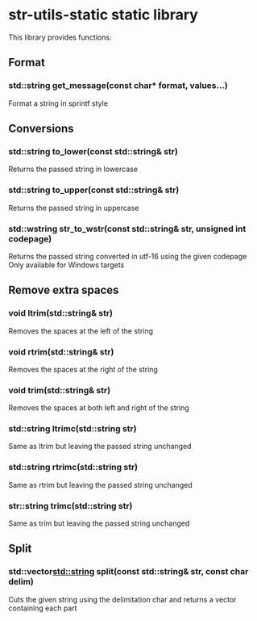 # str-utils-static static library

This library provides functions:

## Format

### std::string get_message(const char* format, values...)
Format a string in sprintf style

## Conversions

### std::string to_lower(const std::string& str)
Returns the passed string in lowercase

### std::string to_upper(const std::string& str)
Returns the passed string in uppercase

### std::wstring str_to_wstr(const std::string& str, unsigned int codepage)
Returns the passed string converted in utf-16 using the given codepage
Only available for Windows targets

## Remove extra spaces

### void ltrim(std::string& str)
Removes the spaces at the left of the string

### void rtrim(std::string& str)
Removes the spaces at the right of the string

### void trim(std::string& str)
Removes the spaces at both left and right of the string

### std::string ltrimc(std::string str)
Same as ltrim but leaving the passed string unchanged

### std::string rtrimc(std::string str)
Same as rtrim but leaving the passed string unchanged

### str::string trimc(std::string str)
Same as trim but leaving the passed string unchanged

## Split

### std::vector<std::string> split(const std::string& str, const char delim)
Cuts the given string using the delimitation char and returns a vector containing each part
